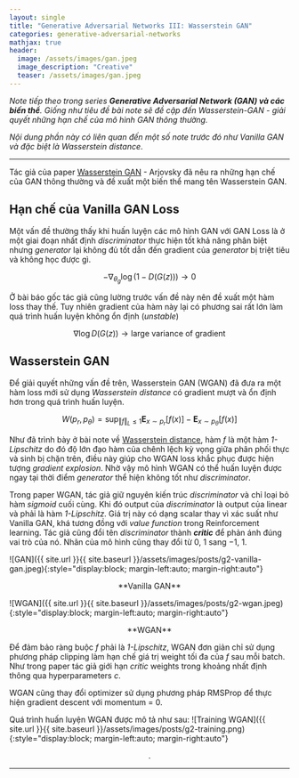 ```yaml
---
layout: single
title: "Generative Adversarial Networks III: Wasserstein GAN"
categories: generative-adversarial-networks
mathjax: true
header:
  image: /assets/images/gan.jpeg
  image_description: "Creative"
  teaser: /assets/images/gan.jpeg
---
```


*Note tiếp theo trong series **Generative Adversarial Network (GAN) và các biến thể**. Giống như tiêu đề 
bài note sẽ đề cập đến Wasserstein-GAN - giải quyết những hạn chế của mô hình GAN thông thường.*

*Nội dung phần này có liên quan đến một số note trước đó như Vanilla GAN và đặc biệt là Wasserstein distance*.

---

Tác giả của paper [Wasserstein GAN](https://arxiv.org/abs/1701.07875) - Arjovsky đã nêu ra những hạn chế của GAN thông 
thường và đề xuất một biến thể mang tên Wasserstein GAN.

## Hạn chế của Vanilla GAN Loss

Một vấn đề thường thấy khi huấn luyện các mô hình GAN với GAN Loss là ở một giai đoạn nhất định *discriminator* thực 
hiện tốt khả năng phân biệt nhưng *generator* lại không đủ tốt dẫn đến gradient của *generator* bị triệt tiêu và không 
học được gì.

$$ -\nabla_{\theta_g}\log (1-D(G(z))) \to 0 $$

Ở bài báo gốc tác giả cũng lường trước vấn đề này nên đề xuất một hàm loss thay thế. Tuy nhiên gradient của hàm này lại 
có phương sai rất lớn làm quá trình huấn luyện không ổn định (*unstable*)

$$ \nabla_{}\log D(G(z)) \to \text{large variance of gradient} $$ 


## Wasserstein GAN

Để giải quyết những vấn đề trên, Wasserstein GAN (WGAN) đã đưa ra một hàm loss mới sử dụng *Wasserstein distance* có 
gradient mượt và ổn định hơn trong quá trình huấn luyện. 

$$ W(p_r, p_\theta) = \sup_{\Vert f \Vert_L \leq 1} \mathbf{E}_{x \sim p_r}[f(x)]-\mathbf{E}_{x \sim p_{\theta}}[f(x)] $$

Như đã trình bày ở bài note về [Wasserstein distance](https://longmoc.github.io/mathematic/mathematic-2-wasserstein-distance-2/), 
hàm $f$ là một hàm *1-Lipschitz* do đó độ lớn đạo hàm của chênh lệch kỳ vọng giữa phân phối thực và sinh bị chặn trên, 
điều này giúp cho WGAN loss khắc phục được hiện tượng *gradient explosion*. Nhờ vậy mô hình WGAN có thể huấn luyện được 
ngay tại thời điểm *generator* thể hiện không tốt như *discriminator*.

Trong paper WGAN, tác giả giữ nguyên kiến trúc *discriminator* và chỉ loại bỏ hàm *sigmoid* cuối cùng. Khi đó output của 
*discriminator* là output của linear và phải là hàm *1-Lipschitz*. Giá trị này có dạng scalar thay vì xác suất như 
Vanilla GAN, khá tương đồng với *value function* trong Reinforcement learning. Tác giả cũng đổi tên *discriminator* thành 
***critic*** để phản ánh đúng vai trò của nó. Nhãn của mô hình cũng thay đổi từ $0$, $1$ sang $-1$, $1$. 

![GAN]({{ site.url }}{{ site.baseurl }}/assets/images/posts/g2-vanilla-gan.jpeg){:style="display:block; margin-left:auto; margin-right:auto"}
<div align="center">**Vanilla GAN**</div> 

![WGAN]({{ site.url }}{{ site.baseurl }}/assets/images/posts/g2-wgan.jpeg){:style="display:block; margin-left:auto; margin-right:auto"}
<div align="center">**WGAN**</div> 

Để đảm bảo ràng buộc $f$ phải là *1-Lipschitz*, WGAN đơn giản chỉ sử dụng phương pháp clipping làm hạn chế giá trị 
weight tối đa của $f$ sau mỗi batch. Như trong paper tác giả giới hạn *critic* weights trong khoảng nhất định 
thông qua hyperparameters $c$.

WGAN cũng thay đổi optimizer sử dụng phương pháp RMSProp để thực hiện gradient descent với momentum = $0$.

Quá trình huấn luyện WGAN được mô tả như sau:
![Training WGAN]({{ site.url }}{{ site.baseurl }}/assets/images/posts/g2-training.png){:style="display:block; margin-left:auto; margin-right:auto"}



<div align="center">.</div> 

---